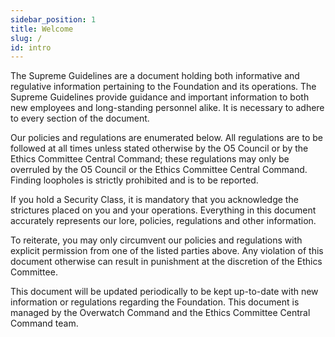 ```yaml
---
sidebar_position: 1
title: Welcome
slug: /
id: intro
---
```


The Supreme Guidelines are a document holding both informative and regulative information pertaining to the Foundation and its operations. The Supreme Guidelines provide guidance and important information to both new employees and long-standing personnel alike. It is necessary to adhere to every section of the document.

Our policies and regulations are enumerated below. All regulations are to be followed at all times unless stated otherwise by the O5 Council or by the Ethics Committee Central Command; these regulations may only be overruled by the O5 Council or the Ethics Committee Central Command. Finding loopholes is strictly prohibited and is to be reported.

If you hold a Security Class, it is mandatory that you acknowledge the strictures placed on you and your operations. Everything in this document accurately represents our lore, policies, regulations and other information.

To reiterate, you may only circumvent our policies and regulations with explicit permission from one of the listed parties above. Any violation of this document otherwise can result in punishment at the discretion of the Ethics Committee.

This document will be updated periodically to be kept up-to-date with new information or regulations regarding the Foundation. This document is managed by the Overwatch Command and the Ethics Committee Central Command team.
